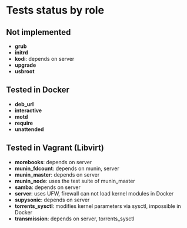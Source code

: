 # Tests status by role

## Not implemented

- **grub**
- **initrd**
- **kodi**: depends on server
- **upgrade**
- **usbroot**


## Tested in Docker

- **deb_url**
- **interactive**
- **motd**
- **require**
- **unattended**


## Tested in Vagrant (Libvirt)

- **morebooks**: depends on server
- **munin_fdcount**: depends on munin, server
- **munin_master**: depends on server
- **munin_node**: uses the test suite of munin_master
- **samba**: depends on server
- **server**: uses UFW, firewall can not load kernel modules in Docker
- **supysonic**: depends on server
- **torrents_sysctl**: modifies kernel parameters via sysctl, impossible in Docker
- **transmission**: depends on server, torrents_sysctl
